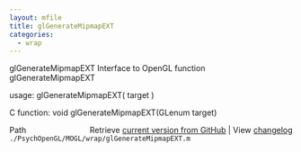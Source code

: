 ```yaml
---
layout: mfile
title: glGenerateMipmapEXT
categories:
  - wrap
---
```


glGenerateMipmapEXT  Interface to OpenGL function glGenerateMipmapEXT

usage:  glGenerateMipmapEXT\( target \)

C function:  void glGenerateMipmapEXT\(GLenum target\)


<div class="code_header" style="text-align:right;">
  <span style="float:left;">Path&nbsp;&nbsp;</span> <span class="counter">Retrieve <a href=
  "https://raw.github.com/Psychtoolbox-3/Psychtoolbox-3/beta/./PsychOpenGL/MOGL/wrap/glGenerateMipmapEXT.m">current version from GitHub</a> | View <a href=
  "https://github.com/Psychtoolbox-3/Psychtoolbox-3/commits/beta/./PsychOpenGL/MOGL/wrap/glGenerateMipmapEXT.m">changelog</a></span>
</div>
<div class="code">
  <code>./PsychOpenGL/MOGL/wrap/glGenerateMipmapEXT.m</code>
</div>
